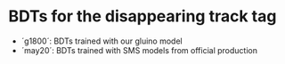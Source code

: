 # BDTs for the disappearing track tag

* ´g1800´: BDTs trained with our gluino model
* ´may20´: BDTs trained with SMS models from official production
